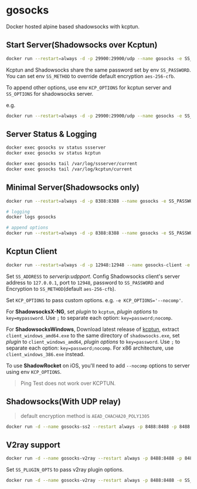 # gosocks

Docker hosted alpine based shadowsocks with kcptun.

## Start Server(Shadowsocks over Kcptun)

```bash
docker run --restart=always -d -p 29900:29900/udp --name gosocks -e SS_PASSWORD=mypassword seancheung/gosocks:server
```

Kcptun and Shadowsocks share the same password set by env `SS_PASSWORD`. You can set env `SS_METHOD` to override default encryption `aes-256-cfb`.

To append other options, use env `KCP_OPTIONS` for kcptun server and `SS_OPTIONS` for shadowsocks server.

e.g.

```bash
docker run --restart=always -d -p 29900:29900/udp --name gosocks -e SS_PASSWORD=mypassword -e KCP_OPTIONS='--nocomp --mode=normal' -e SS_OPTIONS='-u' seancheung/gosocks:server
```

## Server Status & Logging

```bash
docker exec gosocks sv status ssserver
docker exec gosocks sv status kcptun

docker exec gosocks tail /var/log/ssserver/current
docker exec gosocks tail /var/log/kcptun/current
```

## Minimal Server(Shadowsocks only)

```bash
docker run --restart=always -d -p 8388:8388 --name gosocks -e SS_PASSWORD=mypassword seancheung/gosocks:minimal

# logging
docker logs gosocks

# append options
docker run --restart=always -d -p 8388:8388 --name gosocks -e SS_PASSWORD=mypassword -e SS_OPTIONS='-u' seancheung/gosocks:minimal
```

## Kcptun Client

```bash
docker run --restart=always -d -p 12948:12948 --name gosocks-client -e SS_ADDRESS=1.2.3.4:29900 -e SS_PASSWORD=mypassword seancheung/gosocks:client
```

Set `SS_ADDRESS` to _serverip:udpport_. Config Shadowsocks client's server address to `127.0.0.1`, port to `12948`, password to `SS_PASSWORD` and Encryption to `SS_METHOD`(default `aes-256-cfb`).

Set `KCP_OPTIONS` to pass custom options. e.g. `-e KCP_OPTIONS='--nocomp'`.

For **ShadowsocksX-NG**, set *plugin* to `kcptun`, *plugin options* to `key=mypassword`. Use `;` to separate each option: `key=password;nocomp`.

For **ShadowsocksWindows**, Download latest release of [kcptun](https://github.com/shadowsocks/kcptun/releases), extract `client_windows_amd64.exe` to the same directory of `shadowsocks.exe`, set *plugin* to `client_windows_amd64`, *plugin options* to `key=password`. Use `;` to separate each option: `key=password;nocomp`. For x86 architecture, use `client_windows_386.exe` instead.


To use **ShadowRocket** on iOS, you'll need to add `--nocomp` options to server using  env `KCP_OPTIONS`.
> Ping Test does not work over KCPTUN.

## Shadowsocks(With UDP relay)

> default encryption method is `AEAD_CHACHA20_POLY1305`

```bash
docker run -d --name gosocks-ss2 --restart always -p 8488:8488 -p 8488:8488/udp -e SS_PASSWORD=mypassword seancheung/gosocks:ss2
```

## V2ray support

```bash
docker run -d --name gosocks-v2ray --restart always -p 8488:8488 -p 8488:8488/udp -e SS_PASSWORD=mypassword seancheung/gosocks:v2ray
```

Set `SS_PLUGIN_OPTS` to pass v2ray plugin options.

```bash
docker run -d --name gosocks-v2ray --restart always -p 8488:8488 -e SS_PLUGIN_OPTS='server;path=/v2ray;host=mydomian.com' -e SS_PASSWORD=mypassword seancheung/gosocks:v2ray
```